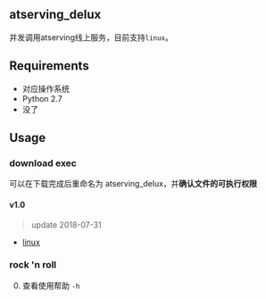 ## atserving_delux 

并发调用atserving线上服务，目前支持`linux`。

## Requirements

* 对应操作系统
* Python 2.7
* 没了

## Usage

### download exec

可以在下载完成后重命名为 atserving_delux，并**确认文件的可执行权限**

#### v1.0 

> update 2018-07-31

* [linux](http://pbmt9e0id.bkt.clouddn.com/atserving_delux/atserving_delux_linux_v1.0)

### rock 'n roll

0. 查看使用帮助 `-h` 

